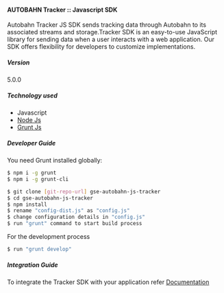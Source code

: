 #### AUTOBAHN Tracker :: Javascript SDK

Autobahn Tracker JS SDK sends tracking data through Autobahn to its associated streams and storage.Tracker SDK is an easy-to-use JavaScript library for sending data when a user interacts with a web application. Our SDK offers flexibility for developers to customize implementations.

##### Version
5.0.0

##### Technology used
 * Javascript
 * [Node Js](http://www.nodejs.org "Node JS")
 * [Grunt Js](http://www.gruntjs.com "Grunt Js")

##### Developer Guide
You need Grunt installed globally:

```sh
$ npm i -g grunt
$ npm i -g grunt-cli
```

```sh
$ git clone [git-repo-url] gse-autobahn-js-tracker
$ cd gse-autobahn-js-tracker
$ npm install
$ rename "config-dist.js" as "config.js"
$ change configuration details in "config.js"
$ run "grunt" command to start build process
```

For the development process
```sh
$ run "grunt develop"
```

##### Integration Guide
To integrate the Tracker SDK with your application refer [Documentation](https://docs.google.com/a/pearson.com/document/d/1a1qbZASjpu_jj5L9PeMClivPLNeP-vQ4iBtkvlQuR5s/edit?usp=sharing "Tracker SDK using Javascript")
